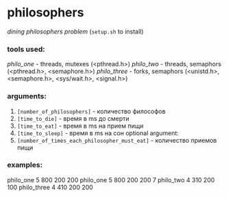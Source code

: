 # philosophers
*dining philosophers problem* (`setup.sh` to install)

### tools used:
*philo_one* - threads, mutexes (<pthread.h>)
*philo_two* - threads, semaphors (<pthread.h>, <semaphore.h>)
*philo_three* - forks, semaphors (<unistd.h>, <semaphore.h>, <sys/wait.h>, <signal.h>)

 
### arguments:
 1. `[number_of_philosophers]` - количество философов
 2. `[time_to_die]` - время в ms до смерти
 3. `[time_to_eat]` - время в ms на прием пищи
 4. `[time_to_sleep]` - время в ms на сон
 optional argument:
 5. `[number_of_times_each_philosopher_must_eat]` - количество приемов пищи
 
### examples:
 philo_one 5 800 200 200
 philo_one 5 800 200 200 7
 philo_two 4 310 200 100
 philo_three 4 410 200 200


